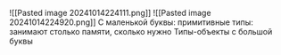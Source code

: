 ![[Pasted image 20241014224111.png]]
![[Pasted image 20241014224920.png]]
С маленькой буквы: примитивные типы: занимают столько памяти, сколько нужно
Типы-объекты с большой буквы

